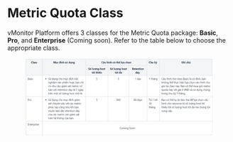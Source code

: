 # Metric Quota Class

vMonitor Platform offers 3 classes for the Metric Quota package: **Basic**, **Pro**, and **Enterprise** (Coming soon). Refer to the table below to choose the appropriate class.

<figure><img src="../../../.gitbook/assets/image (99).png" alt=""><figcaption></figcaption></figure>
